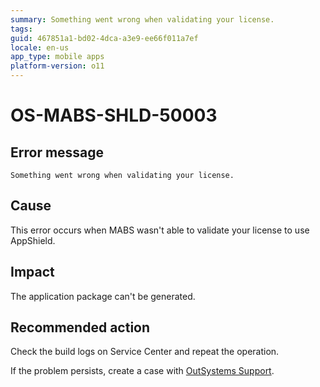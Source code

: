 ```yaml
---
summary: Something went wrong when validating your license.
tags:
guid: 467851a1-bd02-4dca-a3e9-ee66f011a7ef
locale: en-us
app_type: mobile apps
platform-version: o11
---
```


# OS-MABS-SHLD-50003

## Error message

`Something went wrong when validating your license.`

## Cause

This error occurs when MABS wasn't able to validate your license to use AppShield.
## Impact

The application package can't be generated.

## Recommended action

Check the build logs on Service Center and repeat the operation.

If the problem persists, create a case with [OutSystems Support](https://www.outsystems.com/support/portal/open-support-case?ErrorCode=OS-MABS-SHLD-50003).
